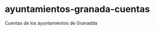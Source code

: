 ayuntamientos-granada-cuentas
=============================

Cuentas de los ayuntamientos de Granadda
